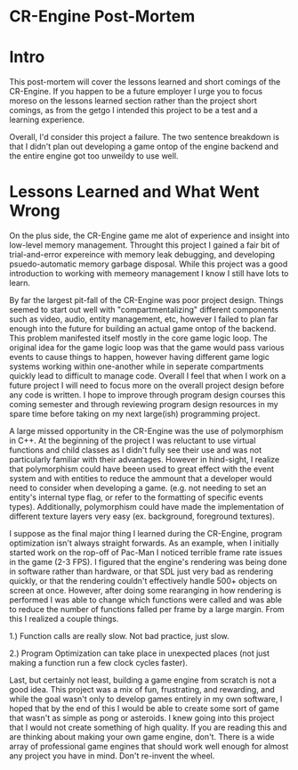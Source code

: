 # CR-Engine Post-Mortem

# Intro

 This post-mortem will cover the lessons learned and short comings
 of the CR-Engine. If you happen to be a future employer
 I urge you to focus moreso on the lessons learned section
 rather than the project short comings, as from the getgo
 I intended this project to be a test and a learning
 experience.

 Overall, I'd consider this project a failure. The two
 sentence breakdown is that I didn't plan out developing
 a game ontop of the engine backend and the entire engine
 got too unweildy to use well. 

# Lessons Learned and What Went Wrong

 On the plus side, the CR-Engine game me alot of experience
 and insight into low-level memory management. Throught this
 project I gained a fair bit of trial-and-error expereince
 with memory leak debugging, and developing psuedo-automatic
 memory garbage disposal. While this project was a good
 introduction to working with memeory management I know I
 still have lots to learn.

 By far the largest pit-fall of the CR-Engine was poor
 project design. Things seemed to start out well with
 "compartmentalizing" different components such as video,
 audio, entity management, etc, however I failed to plan
 far enough into the future for building an actual game ontop
 of the backend. This problem manifested itself mostly in the
 core game logic loop. The original idea for the game logic
 loop was that the game would pass various events to cause
 things to happen, however having different game logic systems
 working within one-another while in seperate compartments quickly
 lead to difficult to manage code. Overall I feel that when I
 work on a future project I will need to focus more on the
 overall project design before any code is written. I hope
 to improve through program design courses this coming semester
 and through reviewing program design resources in my spare time
 before taking on my next large(ish) programming project.  

 A large missed opportunity in the CR-Engine was the use of 
 polymorphism in C++. At the beginning of the project I was
 reluctant to use virtual functions and child classes as I
 didn't fully see their use and was not particularly familiar
 with their advantages. However in hind-sight, I realize that
 polymorphism could have beeen used to great effect with the
 event system and with entities to reduce the ammount that a
 developer would need to consider when developing a game.
 (e.g. not needing to set an entity's internal type flag, or 
 refer to the formatting of specific events types). Additionally,
 polymorphism could have made the implementation of different
 texture layers very easy (ex. background, foreground textures).

 I suppose as the final major thing I learned during the CR-Engine,
 program optimization isn't always straight forwards. As an example,
 when I initially started work on the rop-off of Pac-Man I noticed
 terrible frame rate issues in the game (2-3 FPS). I figured that
 the engine's rendering was being done in software rather than hardware,
 or that SDL just very bad as rendering quickly, or that the rendering
 couldn't effectively handle 500+ objects on screen at once. However,
 after doing some rearanging in how rendering is performed I was able
 to change which functions were called and was able to reduce the number
 of functions falled per frame by a large margin. From this I realized a
 couple things.

 1.) Function calls are really slow. Not bad practice, just slow.

 2.) Program Optimization can take place in unexpected places (not just
 making a function run a few clock cycles faster).

 Last, but certainly not least, building a game engine from scratch is
 not a good idea. This project was a mix of fun, frustrating, and rewarding,
 and while the goal wasn't only to develop games entirely in my own software,
 I hoped that by the end of this I would be able to create some sort
 of game that wasn't as simple as pong or asteroids. I knew going into
 this project that I would not create something of high quality. If you
 are reading this and are thinking about making your own game engine,
 don't. There is a wide array of professional game engines that should
 work well enough for almost any project you have in mind. Don't 
 re-invent the wheel.